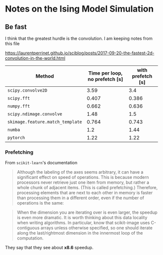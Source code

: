 # Notes on the Ising Model Simulation

## Be fast

I think that the greatest hurdle is the convolution. I am keeping notes from this file

https://laurentperrinet.github.io/sciblog/posts/2017-09-20-the-fastest-2d-convolution-in-the-world.html

| Method               | Time per loop, no prefetch [s] | with prefetch [s]|
| -------------------- | ------------------------------ | ---------------  |
| `scipy.convolve2D`      | 3.59  | 3.4   |
| `scipy.fft`             | 0.407 | 0.386 |
| `numpy.fft`             | 0.662 | 0.636 |
| `scipy.ndimage.convolve`| 1.48  | 1.5 |
| `skimage.feature.match_template`| 0.764  | 0.743 |
| `numba` | 1.2 | 1.44 |
| `pytorch` | 1.22 | 1.22 |



### Prefetching

From `scikit-learn`'s documentation

>Although the labeling of the axes seems arbitrary, it can have a significant effect on speed of operations. This is because modern processors never retrieve just one item from memory, but rather a whole chunk of adjacent items. (This is called prefetching.) Therefore, processing elements that are next to each other in memory is faster than processing them in a different order, even if the number of operations is the same:

>When the dimension you are iterating over is even larger, the speedup is even more dramatic. It is worth thinking about this data locality when writing algorithms. In particular, know that scikit-image uses C-contiguous arrays unless otherwise specified, so one should iterate along the last/rightmost dimension in the innermost loop of the computation.

They say that they see about **x8.6** speedup.